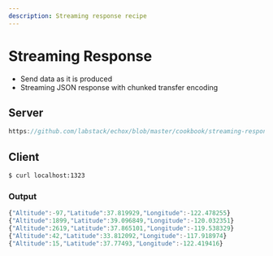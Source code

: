 ```yaml
---
description: Streaming response recipe
---
```


# Streaming Response

- Send data as it is produced
- Streaming JSON response with chunked transfer encoding

## Server

```go reference
https://github.com/labstack/echox/blob/master/cookbook/streaming-response/server.go
```

## Client

```sh
$ curl localhost:1323
```

### Output

```js
{"Altitude":-97,"Latitude":37.819929,"Longitude":-122.478255}
{"Altitude":1899,"Latitude":39.096849,"Longitude":-120.032351}
{"Altitude":2619,"Latitude":37.865101,"Longitude":-119.538329}
{"Altitude":42,"Latitude":33.812092,"Longitude":-117.918974}
{"Altitude":15,"Latitude":37.77493,"Longitude":-122.419416}
```
